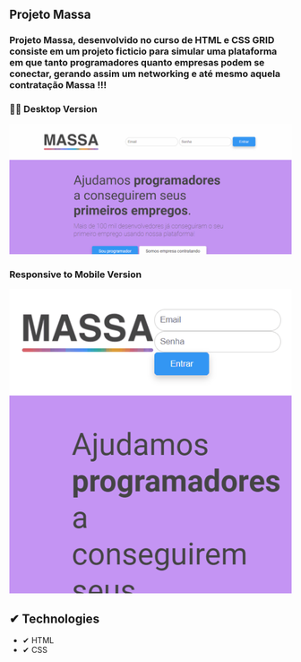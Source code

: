 ## Projeto Massa
### Projeto Massa, desenvolvido no curso de HTML e CSS GRID consiste em um projeto ficticio para simular uma plataforma em que tanto programadores quanto empresas podem se conectar, gerando assim um networking e até mesmo aquela contratação Massa !!!


###  👨‍💻 Desktop Version 
<img src ="./images-github/image-desktop.gif">

###  Responsive to Mobile Version

<img src ="./images-github/image-mobile.gif">

## ✔ Technologies

- ✔ HTML
- ✔ CSS
